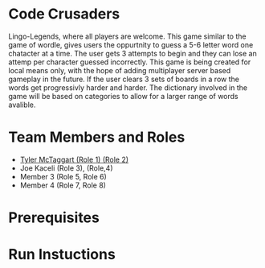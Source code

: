 # Code Crusaders

Lingo-Legends, where all players are welcome. This game similar to the game of wordle, gives users the oppurtnity to guess a 5-6 letter word
one chatacter at a time. The user gets 3 attempts to begin and they can lose an attemp per character guessed incorrectly. This game is being created 
for local means only, with the hope of adding multiplayer server based gameplay in the future. If the user clears 3 sets of boards in a row the words get progressivly harder and harder. The dictionary involved in the game will be based on categories to allow for a larger range of words avalible. 

# Team Members and Roles

* [Tyler McTaggart (Role 1) (Role 2)](https://github.com/tym360/CIS350-HW2-McTaggart)
* Joe Kaceli (Role 3), (Role,4)
* Member 3 (Role 5, Role 6)
* Member 4 (Role 7, Role 8)

# Prerequisites

# Run Instuctions
